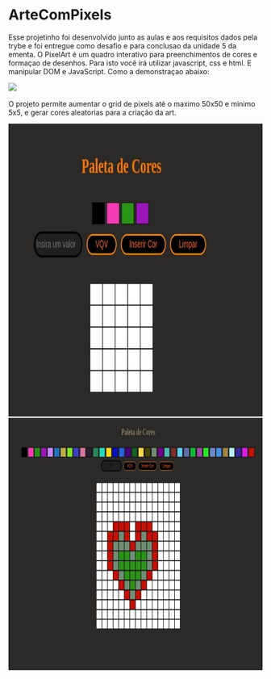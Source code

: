 # ArteComPixels

Esse projetinho foi desenvolvido junto as aulas e aos requisitos dados pela trybe e foi entregue como desafio e para conclusao da unidade 5 da ementa. O PixelArt é um quadro interativo para preenchimentos de cores e formaçao de desenhos. Para isto você irá utilizar javascript, css e html. E manipular DOM e JavaScript. Como a demonstraçao abaixo:


<img height="200" src="https://raw.githubusercontent.com/tryber/sd-015-b-project-pixels-art/master/art-with-pixels.gif" style="max-width: 100%;">

O projeto permite aumentar o grid de pixels até o maximo 50x50 e minimo 5x5, e gerar cores aleatorias para a criação da art.

<img height="580" src="print.jpeg" style="max-width: 100%;">
<img height="500" src="print2.jpeg" style="max-width: 100%;">
